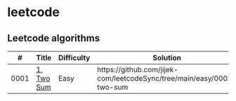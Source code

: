 # leetcode
<h2>Leetcode algorithms</h2>

<table>
  <thead>
    <tr>
      <th>#</th>
      <th>Title</th>
      <th>Difficulty</th>
      <th>Solution</th>
      <th>Algoritms</th>
    </tr>
  </thead>
  <tbody>
    <tr>
      <td>0001</td>
      <td><a href="https://leetcode.com/problems/two-sum/">1. Two Sum</a></td>
      <td>Easy</td>
      <td>https://github.com/jijek-com/leetcodeSync/tree/main/easy/0001-two-sum</td>
      <td>Hash Table</td>
    </tr>
  </tbody>
</table>
